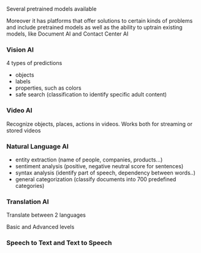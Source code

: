 
Several pretrained models available

Moreover it has platforms that offer solutions to certain kinds of problems and include pretrained models as well as the ability to uptrain existing models, like Document AI and Contact Center AI

### Vision AI

4 types of predictions

- objects
- labels
- properties, such as colors
- safe search (classification to identify specific adult content)

### Video AI

Recognize objects, places, actions in videos. Works both for streaming or stored videos

### Natural Language AI

- entity extraction (name of people, companies, products...)
- sentiment analysis (positive, negative neutral score for sentences)
- syntax analysis (identify part of speech, dependency between words..)
- general categorization (classify documents into 700 predefined categories)

### Translation AI

Translate between 2 languages

Basic and Advanced levels

### Speech to Text and Text to Speech


